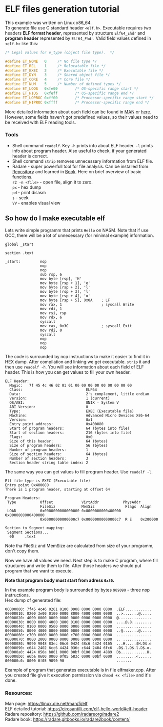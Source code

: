 # ELF files generation tutorial  
This example was written on Linux x86_64.  
To generate file use C standard header `<elf.h>`. Executable requires two headers **ELF format header**, represented by structure `Elf64_Ehdr` and **program header** represented by `Elf64_Phdr`. Valid field values defined in `<elf.h>` like this: 

```C
/* Legal values for e_type (object file type).  */

#define ET_NONE   0		/* No file type */
#define ET_REL    1		/* Relocatable file */
#define ET_EXEC   2		/* Executable file */
#define ET_DYN    3		/* Shared object file */
#define ET_CORE   4		/* Core file */
#define ET_NUM    5		/* Number of defined types */
#define ET_LOOS   0xfe00		/* OS-specific range start */
#define ET_HIOS   0xfeff		/* OS-specific range end */
#define ET_LOPROC 0xff00		/* Processor-specific range start */
#define ET_HIPROC 0xffff		/* Processor-specific range end */
```  

More detailed information about each field can be found in [MAN](https://linux.die.net/man/5/elf) or [here](https://cirosantilli.com/elf-hello-world#elf-header).  
However, some fields haven't got predefined values, so their values need to be received with ELF reading tools.
### Tools 
* Shell command `readelf`. Key `-h` prints info about ELF header. `-l` prints info about program header. Also useful to check, if your generated header is correct.  
* Shell command `strip` removes unnecessary information from ELF file.
* Radare - super powerfull tool for file analysis. Can be installed from [Repository](https://github.com/radareorg/radare2) and learned in [Book](https://radare.gitbooks.io/radare2book/content/). Here on brief overview of basic functions.  
`r2 -n <file>` - open file, align it to zero.  
`px` - hex dump  
`pd` - print disasm  
`s` - seek  
`VV` - enables visual view
## So how do I make executable elf
Lets write simple programm that prints `Hello` on NASM. Note that if use GCC, there will be a lot of unnecessary (for minimal example) information.

```
global _start

section .text

_start:         nop
                nop
                nop
                sub rsp, 6
                mov byte [rsp], 'H'
                mov byte [rsp + 1], 'e'
                mov byte [rsp + 2], 'l'
                mov byte [rsp + 3], 'l'
                mov byte [rsp + 4], 'o'
                mov byte [rsp + 5], 0x0A    ; LF
                mov rax, 1                  ; syscall Write
                mov rdi, 1
                mov rsi, rsp
                mov rdx, 6
                syscall
                mov rax, 0x3C               ; syscall Exit
                mov rdi, 0
                syscall
                nop
                nop
                nop
```

The code is surrounded by nop instructions to make it easier to find it in HEX dump. After compilation and linking we get executable. `strip` it and then use `readelf -h`. You will see information about each field of ELF header. This is how you can get values to fill your own header.

```
ELF Header:
  Magic:   7f 45 4c 46 02 01 01 00 00 00 00 00 00 00 00 00 
  Class:                             ELF64
  Data:                              2's complement, little endian
  Version:                           1 (current)
  OS/ABI:                            UNIX - System V
  ABI Version:                       0
  Type:                              EXEC (Executable file)
  Machine:                           Advanced Micro Devices X86-64
  Version:                           0x1
  Entry point address:               0x400080
  Start of program headers:          64 (bytes into file)
  Start of section headers:          216 (bytes into file)
  Flags:                             0x0
  Size of this header:               64 (bytes)
  Size of program headers:           56 (bytes)
  Number of program headers:         1
  Size of section headers:           64 (bytes)
  Number of section headers:         3
  Section header string table index: 2
```

 The same way you can get values to fill program header. Use `readelf -l`.

 ```
 Elf file type is EXEC (Executable file)
Entry point 0x400080
There is 1 program header, starting at offset 64

Program Headers:
  Type           Offset             VirtAddr           PhysAddr
                 FileSiz            MemSiz              Flags  Align
  LOAD           0x0000000000000000 0x0000000000400000 0x0000000000400000
                 0x00000000000000c7 0x00000000000000c7  R E    0x200000

 Section to Segment mapping:
  Segment Sections...
   00     .text 
 ```

 Note tha FileSiz and MemSize are calculated from size of your programm, don't copy them.  

 Now we have all values we need. Next step is to make C program, where fill structures and write them to file. After those headers we should put program that we want to execute.  

 **Note that program body must start from adress `0x80`.**  
 
 In the example program body is surrounded by bytes `909090` - three nop instructions.  
 Hex dump of generated file:   

```
00000000: 7f45 4c46 0201 0100 0900 0000 0000 0000  .ELF............
00000010: 0200 3e00 0100 0000 8000 4000 0000 0000  ..>.......@.....
00000020: 4000 0000 0000 0000 0000 0000 0000 0000  @...............
00000030: 0000 0000 4000 3800 0100 0000 0000 0000  ....@.8.........
00000040: 0100 0000 0500 0000 0000 0000 0000 0000  ................
00000050: 0000 4000 0000 0000 0000 4000 0000 0000  ..@.......@.....
00000060: c700 0000 0000 0000 c700 0000 0000 0000  ................
00000070: 0000 2000 0000 0000 0000 0000 0000 0000  .. .............
00000080: 9090 9048 83ec 06c6 0424 48c6 4424 0165  ...H.....$H.D$.e
00000090: c644 2402 6cc6 4424 036c c644 2404 6fc6  .D$.l.D$.l.D$.o.
000000a0: 4424 050a b801 0000 00bf 0100 0000 4889  D$............H.
000000b0: e6ba 0600 0000 0f05 b83c 0000 00bf 0000  .........<......
000000c0: 0000 0f05 9090 90                        .......
```  

 Example of program that generates executable is in file elfmaker.cpp. After you created file give it execution permission via `chmod +x <file>` and it's done.

### Resources:

Man page: https://linux.die.net/man/5/elf  
ELF detailed tutorial: https://cirosantilli.com/elf-hello-world#elf-header  
Radare repository: https://github.com/radareorg/radare2  
Radare book: https://radare.gitbooks.io/radare2book/content/